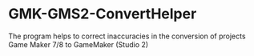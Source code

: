 # GMK-GMS2-ConvertHelper
The program helps to correct inaccuracies in the conversion of projects Game Maker 7/8 to GameMaker (Studio 2)
